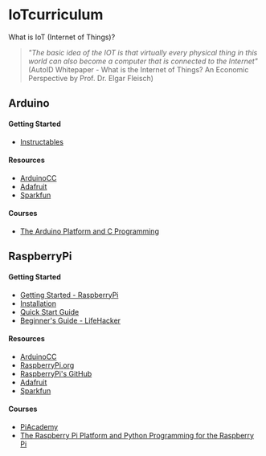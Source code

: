 # IoTcurriculum

What is IoT (Internet of Things)?
> *"The basic idea of the IOT is that virtually every physical thing in this world can also become a computer that is connected to the Internet"*
> (AutoID Whitepaper - What is the Internet of Things? An Economic Perspective by Prof. Dr. Elgar Fleisch)

## Arduino

#### Getting Started
- [Instructables](http://www.instructables.com/id/Arduino-Basics-How-to-get-started/)

#### Resources
- [ArduinoCC](https://www.arduino.cc/en/Tutorial/HomePage)
- [Adafruit](https://learn.adafruit.com/category/learn-arduino)
- [Sparkfun](https://learn.sparkfun.com/tutorials/what-is-an-arduino)

#### Courses
- [The Arduino Platform and C Programming](https://www.coursera.org/learn/arduino-platform)


## RaspberryPi

#### Getting Started
- [Getting Started - RaspberryPi](https://www.raspberrypi.org/help/videos/)
- [Installation]()
- [Quick Start Guide](https://www.raspberrypi.org/wp-content/uploads/2012/12/quick-start-guide-v1.1.pdf)
- [Beginner's Guide - LifeHacker](http://lifehacker.com/5976912/a-beginners-guide-to-diying-with-the-raspberry-pi)

#### Resources
- [ArduinoCC](https://www.arduino.cc/en/Tutorial/HomePage)
- [RaspberryPi.org](https://www.raspberrypi.org/resources/learn/)
- [RaspberryPi's GitHub](https://github.com/raspberrypilearning)
- [Adafruit](https://learn.adafruit.com/category/learn-raspberry-pi)
- [Sparkfun](https://learn.sparkfun.com/tutorials/tags/raspberry-pi)

#### Courses
- [PiAcademy](https://www.raspberrypi.org/picademy/)
- [The Raspberry Pi Platform and Python Programming for the Raspberry Pi](https://www.coursera.org/learn/raspberry-pi-platform)
